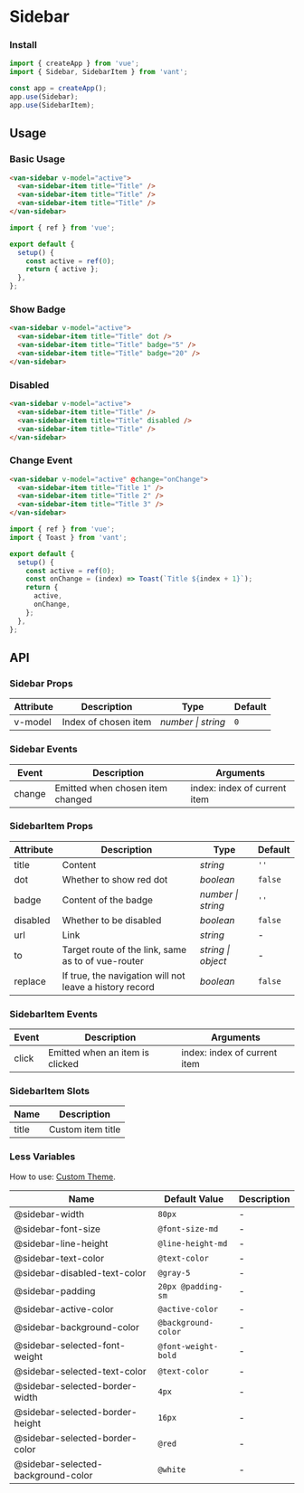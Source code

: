 # Sidebar

### Install

```js
import { createApp } from 'vue';
import { Sidebar, SidebarItem } from 'vant';

const app = createApp();
app.use(Sidebar);
app.use(SidebarItem);
```

## Usage

### Basic Usage

```html
<van-sidebar v-model="active">
  <van-sidebar-item title="Title" />
  <van-sidebar-item title="Title" />
  <van-sidebar-item title="Title" />
</van-sidebar>
```

```js
import { ref } from 'vue';

export default {
  setup() {
    const active = ref(0);
    return { active };
  },
};
```

### Show Badge

```html
<van-sidebar v-model="active">
  <van-sidebar-item title="Title" dot />
  <van-sidebar-item title="Title" badge="5" />
  <van-sidebar-item title="Title" badge="20" />
</van-sidebar>
```

### Disabled

```html
<van-sidebar v-model="active">
  <van-sidebar-item title="Title" />
  <van-sidebar-item title="Title" disabled />
  <van-sidebar-item title="Title" />
</van-sidebar>
```

### Change Event

```html
<van-sidebar v-model="active" @change="onChange">
  <van-sidebar-item title="Title 1" />
  <van-sidebar-item title="Title 2" />
  <van-sidebar-item title="Title 3" />
</van-sidebar>
```

```js
import { ref } from 'vue';
import { Toast } from 'vant';

export default {
  setup() {
    const active = ref(0);
    const onChange = (index) => Toast(`Title ${index + 1}`);
    return {
      active,
      onChange,
    };
  },
};
```

## API

### Sidebar Props

| Attribute | Description          | Type               | Default |
| --------- | -------------------- | ------------------ | ------- |
| v-model   | Index of chosen item | _number \| string_ | `0`     |

### Sidebar Events

| Event  | Description                      | Arguments                    |
| ------ | -------------------------------- | ---------------------------- |
| change | Emitted when chosen item changed | index: index of current item |

### SidebarItem Props

| Attribute | Description | Type | Default |
| --- | --- | --- | --- |
| title | Content | _string_ | `''` |
| dot | Whether to show red dot | _boolean_ | `false` |
| badge | Content of the badge | _number \| string_ | `''` |
| disabled | Whether to be disabled | _boolean_ | `false` |
| url | Link | _string_ | - |
| to | Target route of the link, same as to of vue-router | _string \| object_ | - |
| replace | If true, the navigation will not leave a history record | _boolean_ | `false` |

### SidebarItem Events

| Event | Description                     | Arguments                    |
| ----- | ------------------------------- | ---------------------------- |
| click | Emitted when an item is clicked | index: index of current item |

### SidebarItem Slots

| Name  | Description       |
| ----- | ----------------- |
| title | Custom item title |

### Less Variables

How to use: [Custom Theme](#/en-US/theme).

| Name                               | Default Value       | Description |
| ---------------------------------- | ------------------- | ----------- |
| @sidebar-width                     | `80px`              | -           |
| @sidebar-font-size                 | `@font-size-md`     | -           |
| @sidebar-line-height               | `@line-height-md`   | -           |
| @sidebar-text-color                | `@text-color`       | -           |
| @sidebar-disabled-text-color       | `@gray-5`           | -           |
| @sidebar-padding                   | `20px @padding-sm`  | -           |
| @sidebar-active-color              | `@active-color`     | -           |
| @sidebar-background-color          | `@background-color` | -           |
| @sidebar-selected-font-weight      | `@font-weight-bold` | -           |
| @sidebar-selected-text-color       | `@text-color`       | -           |
| @sidebar-selected-border-width     | `4px`               | -           |
| @sidebar-selected-border-height    | `16px`              | -           |
| @sidebar-selected-border-color     | `@red`              | -           |
| @sidebar-selected-background-color | `@white`            | -           |
